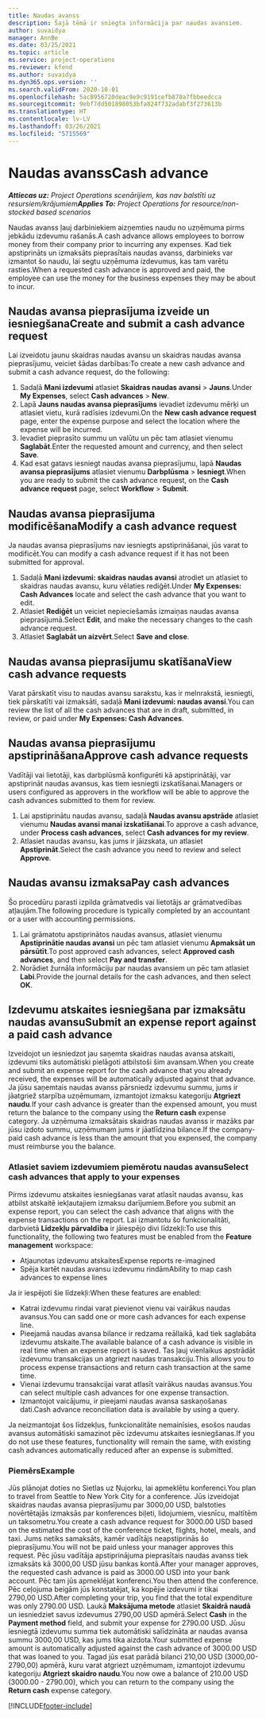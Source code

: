 ```yaml
---
title: Naudas avanss
description: Šajā tēmā ir sniegta informācija par naudas avansiem.
author: suvaidya
manager: AnnBe
ms.date: 03/25/2021
ms.topic: article
ms.service: project-operations
ms.reviewer: kfend
ms.author: suvaidya
ms.dyn365.ops.version: ''
ms.search.validFrom: 2020-10-01
ms.openlocfilehash: 5ac8956720deac9e9c9191cefb870a7fbbeedcca
ms.sourcegitcommit: 9ebf7dd501898053bfa824f732adabf3f273613b
ms.translationtype: HT
ms.contentlocale: lv-LV
ms.lasthandoff: 03/26/2021
ms.locfileid: "5715569"
---
```

# <a name="cash-advance"></a><span data-ttu-id="18a6f-103">Naudas avanss</span><span class="sxs-lookup"><span data-stu-id="18a6f-103">Cash advance</span></span>

<span data-ttu-id="18a6f-104">_**Attiecas uz:** Project Operations scenārijiem, kas nav balstīti uz resursiem/krājumiem_</span><span class="sxs-lookup"><span data-stu-id="18a6f-104">_**Applies To:** Project Operations for resource/non-stocked based scenarios_</span></span>

<span data-ttu-id="18a6f-105">Naudas avanss ļauj darbiniekiem aizņemties naudu no uzņēmuma pirms jebkādu izdevumu rašanās.</span><span class="sxs-lookup"><span data-stu-id="18a6f-105">A cash advance allows employees to borrow money from their company prior to incurring any expenses.</span></span> <span data-ttu-id="18a6f-106">Kad tiek apstiprināts un izmaksāts pieprasītais naudas avanss, darbinieks var izmantot šo naudu, lai segtu uzņēmuma izdevumus, kas tam varētu rasties.</span><span class="sxs-lookup"><span data-stu-id="18a6f-106">When a requested cash advance is approved and paid, the employee can use the money for the business expenses they may be about to incur.</span></span> 

## <a name="create-and-submit-a-cash-advance-request"></a><span data-ttu-id="18a6f-107">Naudas avansa pieprasījuma izveide un iesniegšana</span><span class="sxs-lookup"><span data-stu-id="18a6f-107">Create and submit a cash advance request</span></span>
<span data-ttu-id="18a6f-108">Lai izveidotu jaunu skaidras naudas avansu un skaidras naudas avansa pieprasījumu, veiciet šādas darbības:</span><span class="sxs-lookup"><span data-stu-id="18a6f-108">To create a new cash advance and submit a cash advance request, do the following:</span></span> 

1. <span data-ttu-id="18a6f-109">Sadaļā **Mani izdevumi** atlasiet **Skaidras naudas avansi** > **Jauns**.</span><span class="sxs-lookup"><span data-stu-id="18a6f-109">Under **My Expenses**, select **Cash advances** > **New**.</span></span> 
2. <span data-ttu-id="18a6f-110">Lapā **Jauns naudas avansa pieprasījums** ievadiet izdevumu mērķi un atlasiet vietu, kurā radīsies izdevumi.</span><span class="sxs-lookup"><span data-stu-id="18a6f-110">On the **New cash advance request** page, enter the expense purpose and select the location where the expense will be incurred.</span></span>
3. <span data-ttu-id="18a6f-111">Ievadiet pieprasīto summu un valūtu un pēc tam atlasiet vienumu **Saglabāt**.</span><span class="sxs-lookup"><span data-stu-id="18a6f-111">Enter the requested amount and currency, and then select **Save**.</span></span> 
4. <span data-ttu-id="18a6f-112">Kad esat gatavs iesniegt naudas avansa pieprasījumu, lapā **Naudas avansa pieprasījums** atlasiet vienumu **Darbplūsma** > **Iesniegt**.</span><span class="sxs-lookup"><span data-stu-id="18a6f-112">When you are ready to submit the cash advance request, on the **Cash advance request** page, select **Workflow** > **Submit**.</span></span>

## <a name="modify-a-cash-advance-request"></a><span data-ttu-id="18a6f-113">Naudas avansa pieprasījuma modificēšana</span><span class="sxs-lookup"><span data-stu-id="18a6f-113">Modify a cash advance request</span></span>

<span data-ttu-id="18a6f-114">Ja naudas avansa pieprasījums nav iesniegts apstiprināšanai, jūs varat to modificēt.</span><span class="sxs-lookup"><span data-stu-id="18a6f-114">You can modify a cash advance request if it has not been submitted for approval.</span></span>

1. <span data-ttu-id="18a6f-115">Sadaļā **Mani izdevumi: skaidras naudas avansi** atrodiet un atlasiet to skaidras naudas avansu, kuru vēlaties rediģēt.</span><span class="sxs-lookup"><span data-stu-id="18a6f-115">Under **My Expenses: Cash Advances** locate and select the cash advance that you want to edit.</span></span>
2. <span data-ttu-id="18a6f-116">Atlasiet **Rediģēt** un veiciet nepieciešamās izmaiņas naudas avansa pieprasījumā.</span><span class="sxs-lookup"><span data-stu-id="18a6f-116">Select **Edit**, and make the necessary changes to the cash advance request.</span></span> 
3. <span data-ttu-id="18a6f-117">Atlasiet **Saglabāt un aizvērt**.</span><span class="sxs-lookup"><span data-stu-id="18a6f-117">Select **Save and close**.</span></span>


## <a name="view-cash-advance-requests"></a><span data-ttu-id="18a6f-118">Naudas avansa pieprasījumu skatīšana</span><span class="sxs-lookup"><span data-stu-id="18a6f-118">View cash advance requests</span></span>
<span data-ttu-id="18a6f-119">Varat pārskatīt visu to naudas avansu sarakstu, kas ir melnrakstā, iesniegti, tiek pārskatīti vai izmaksāti, sadaļā **Mani izdevumi: naudas avansi**.</span><span class="sxs-lookup"><span data-stu-id="18a6f-119">You can review the list of all the cash advances that are in draft, submitted, in review, or paid under **My Expenses: Cash Advances**.</span></span> 

## <a name="approve-cash-advance-requests"></a><span data-ttu-id="18a6f-120">Naudas avansa pieprasījumu apstiprināšana</span><span class="sxs-lookup"><span data-stu-id="18a6f-120">Approve cash advance requests</span></span>

<span data-ttu-id="18a6f-121">Vadītāji vai lietotāji, kas darbplūsmā konfigurēti kā apstiprinātāji, var apstiprināt naudas avansus, kas tiem iesniegti izskatīšanai.</span><span class="sxs-lookup"><span data-stu-id="18a6f-121">Managers or users configured as approvers in the workflow will be able to approve the cash advances submitted to them for review.</span></span> 

1. <span data-ttu-id="18a6f-122">Lai apstiprinātu naudas avansu, sadaļā **Naudas avansu apstrāde** atlasiet vienumu **Naudas avansi manai izskatīšanai**.</span><span class="sxs-lookup"><span data-stu-id="18a6f-122">To approve a cash advance, under **Process cash advances**, select **Cash advances for my review**.</span></span>
2. <span data-ttu-id="18a6f-123">Atlasiet naudas avansu, kas jums ir jāizskata, un atlasiet **Apstiprināt**.</span><span class="sxs-lookup"><span data-stu-id="18a6f-123">Select the cash advance you need to review and select **Approve**.</span></span>  

## <a name="pay-cash-advances"></a><span data-ttu-id="18a6f-124">Naudas avansu izmaksa</span><span class="sxs-lookup"><span data-stu-id="18a6f-124">Pay cash advances</span></span> 
<span data-ttu-id="18a6f-125">Šo procedūru parasti izpilda grāmatvedis vai lietotājs ar grāmatvedības atļaujām.</span><span class="sxs-lookup"><span data-stu-id="18a6f-125">The following procedure is typically completed by an accountant or a user with accounting permissions.</span></span>

1. <span data-ttu-id="18a6f-126">Lai grāmatotu apstiprinātos naudas avansus, atlasiet vienumu **Apstiprinātie naudas avansi** un pēc tam atlasiet vienumu **Apmaksāt un pārsūtīt**.</span><span class="sxs-lookup"><span data-stu-id="18a6f-126">To post approved cash advances, select **Approved cash advances**, and then select **Pay and transfer**.</span></span>  
2. <span data-ttu-id="18a6f-127">Norādiet žurnāla informāciju par naudas avansiem un pēc tam atlasiet **Labi**.</span><span class="sxs-lookup"><span data-stu-id="18a6f-127">Provide the journal details for the cash advances, and then select **OK**.</span></span> 

## <a name="submit-an-expense-report-against-a-paid-cash-advance"></a><span data-ttu-id="18a6f-128">Izdevumu atskaites iesniegšana par izmaksātu naudas avansu</span><span class="sxs-lookup"><span data-stu-id="18a6f-128">Submit an expense report against a paid cash advance</span></span> 

<span data-ttu-id="18a6f-129">Izveidojot un iesniedzot jau saņemta skaidras naudas avansa atskaiti, izdevumi tiks automātiski pielāgoti atbilstoši šim avansam.</span><span class="sxs-lookup"><span data-stu-id="18a6f-129">When you create and submit an expense report for the cash advance that you already received, the expenses will be automatically adjusted against that advance.</span></span> <span data-ttu-id="18a6f-130">Ja jūsu saņemtais naudas avanss pārsniedz izdevumu summu, jums ir jāatgriež starpība uzņēmumam, izmantojot izmaksu kategoriju **Atgriezt naudu**.</span><span class="sxs-lookup"><span data-stu-id="18a6f-130">If your cash advance is greater than the expensed amount, you must return the balance to the company using the **Return cash** expense category.</span></span> <span data-ttu-id="18a6f-131">Ja uzņēmuma izmaksātais skaidras naudas avanss ir mazāks par jūsu izdoto summu, uzņēmumam jums ir jāatlīdzina bilance.</span><span class="sxs-lookup"><span data-stu-id="18a6f-131">If the company-paid cash advance is less than the amount that you expensed, the company must reimburse you the balance.</span></span> 

### <a name="select-cash-advances-that-apply-to-your-expenses"></a><span data-ttu-id="18a6f-132">Atlasiet saviem izdevumiem piemērotu naudas avansu</span><span class="sxs-lookup"><span data-stu-id="18a6f-132">Select cash advances that apply to your expenses</span></span>
<span data-ttu-id="18a6f-133">Pirms izdevumu atskaites iesniegšanas varat atlasīt naudas avansu, kas atbilst atskaitē iekļautajiem izmaksu darījumiem.</span><span class="sxs-lookup"><span data-stu-id="18a6f-133">Before you submit an expense report, you can select the cash advance that aligns with the expense transactions on the report.</span></span> <span data-ttu-id="18a6f-134">Lai izmantotu šo funkcionalitāti, darbvietā **Līdzekļu pārvaldība** ir jāiespējo divi līdzekļi:</span><span class="sxs-lookup"><span data-stu-id="18a6f-134">To use this functionality, the following two features must be enabled from the **Feature management** workspace:</span></span>

  - <span data-ttu-id="18a6f-135">Atjaunotas izdevumu atskaites</span><span class="sxs-lookup"><span data-stu-id="18a6f-135">Expense reports re-imagined</span></span>
  - <span data-ttu-id="18a6f-136">Spēja kartēt naudas avansu izdevumu rindām</span><span class="sxs-lookup"><span data-stu-id="18a6f-136">Ability to map cash advances to expense lines</span></span>
 
 <span data-ttu-id="18a6f-137">Ja ir iespējoti šie līdzekļi:</span><span class="sxs-lookup"><span data-stu-id="18a6f-137">When these features are enabled:</span></span>
 
  - <span data-ttu-id="18a6f-138">Katrai izdevumu rindai varat pievienot vienu vai vairākus naudas avansus.</span><span class="sxs-lookup"><span data-stu-id="18a6f-138">You can sadd one or more cash advances for each expense line.</span></span>
  - <span data-ttu-id="18a6f-139">Pieejamā naudas avansa bilance ir redzama reāllaikā, kad tiek saglabāta izdevumu atskaite.</span><span class="sxs-lookup"><span data-stu-id="18a6f-139">The available balance of a cash advance is visible in real time when an expense report is saved.</span></span> <span data-ttu-id="18a6f-140">Tas ļauj vienlaikus apstrādāt izdevumu transakcijas un atgriezt naudas transakciju.</span><span class="sxs-lookup"><span data-stu-id="18a6f-140">This allows you to process expense transactions and return cash transaction at the same time.</span></span>
  - <span data-ttu-id="18a6f-141">Vienai izdevumu transakcijai varat atlasīt vairākus naudas avansus.</span><span class="sxs-lookup"><span data-stu-id="18a6f-141">You can select multiple cash advances for one expense transaction.</span></span>
  - <span data-ttu-id="18a6f-142">Izmantojot vaicājumu, ir pieejami naudas avansa saskaņošanas dati.</span><span class="sxs-lookup"><span data-stu-id="18a6f-142">Cash advance reconciliation data is available by using a query.</span></span> 
 
<span data-ttu-id="18a6f-143">Ja neizmantojat šos līdzekļus, funkcionalitāte nemainīsies, esošos naudas avansus automātiski samazinot pēc izdevumu atskaites iesniegšanas.</span><span class="sxs-lookup"><span data-stu-id="18a6f-143">If you do not use these features, functionality will remain the same, with existing cash advances automatically reduced after an expense is submitted.</span></span>

### <a name="example"></a><span data-ttu-id="18a6f-144">Piemērs</span><span class="sxs-lookup"><span data-stu-id="18a6f-144">Example</span></span> 
<span data-ttu-id="18a6f-145">Jūs plānojat doties no Sietlas uz Ņujorku, lai apmeklētu konferenci.</span><span class="sxs-lookup"><span data-stu-id="18a6f-145">You plan to travel from Seattle to New York City for a conference.</span></span> <span data-ttu-id="18a6f-146">Jūs izveidojat skaidras naudas avansa pieprasījumu par 3000,00 USD, balstoties novērtētajās izmaksās par konferences biļeti, lidojumiem, viesnīcu, maltītēm un taksometru.</span><span class="sxs-lookup"><span data-stu-id="18a6f-146">You create a cash advance request for 3000.00 USD based on the estimated the cost of the conference ticket, flights, hotel, meals, and taxi.</span></span> <span data-ttu-id="18a6f-147">Jums netiks samaksāts, kamēr vadītājs neapstiprinās šo pieprasījumu.</span><span class="sxs-lookup"><span data-stu-id="18a6f-147">You will not be paid unless your manager approves this request.</span></span> <span data-ttu-id="18a6f-148">Pēc jūsu vadītāja apstiprinājuma pieprasītais naudas avanss tiek izmaksāts kā 3000,00 USD jūsu bankas kontā.</span><span class="sxs-lookup"><span data-stu-id="18a6f-148">After your manager approves, the requested cash advance is paid as 3000.00 USD into your bank account.</span></span> <span data-ttu-id="18a6f-149">Pēc tam jūs apmeklējat konferenci.</span><span class="sxs-lookup"><span data-stu-id="18a6f-149">You then attend the conference.</span></span> <span data-ttu-id="18a6f-150">Pēc ceļojuma beigām jūs konstatējat, ka kopējie izdevumi ir tikai 2790,00 USD.</span><span class="sxs-lookup"><span data-stu-id="18a6f-150">After completing your trip, you find that the total expenditure was only 2790.00 USD.</span></span> <span data-ttu-id="18a6f-151">Laukā **Maksājuma metode** atlasiet **Skaidrā naudā** un iesniedziet savus izdevumus 2790,00 USD apmērā.</span><span class="sxs-lookup"><span data-stu-id="18a6f-151">Select **Cash** in the **Payment method** field, and submit your expense for 2790.00 USD.</span></span> <span data-ttu-id="18a6f-152">Jūsu iesniegtā izdevumu summa tiek automātiski salīdzināta ar naudas avansa summu 3000,00 USD, kas jums tika aizdota.</span><span class="sxs-lookup"><span data-stu-id="18a6f-152">Your submitted expense amount is automatically adjusted against the cash advance of 3000.00 USD that was loaned to you.</span></span> <span data-ttu-id="18a6f-153">Tagad jūs esat parādā bilanci 210,00 USD (3000,00-2790,00) apmērā, kuru varat atgriezt uzņēmumam, izmantojot izdevumu kategoriju **Atgriezt skaidro naudu**.</span><span class="sxs-lookup"><span data-stu-id="18a6f-153">You now owe a balance of 210.00 USD (3000.00 - 2790.00), which you can return to the company using the **Return cash** expense category.</span></span>



[!INCLUDE[footer-include](../includes/footer-banner.md)]

